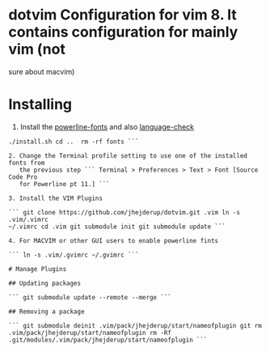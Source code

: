 # dotvim Configuration for vim 8. It contains configuration for mainly vim (not
sure about macvim)

# Installing

1. Install the [powerline-fonts](https://github.com/powerline/fonts) and also
   [language-check](https://pypi.python.org/pypi/language-check)

``` git clone https://github.com/powerline/fonts.git --depth=1 cd fonts
./install.sh cd ..  rm -rf fonts ```

2. Change the Terminal profile setting to use one of the installed fonts from
   the previous step ``` Terminal > Preferences > Text > Font [Source Code Pro
   for Powerline pt 11.] ```

3. Install the VIM Plugins

``` git clone https://github.com/jhejderup/dotvim.git .vim ln -s .vim/.vimrc
~/.vimrc cd .vim git submodule init git submodule update ```

4. For MACVIM or other GUI users to enable powerline fints

``` ln -s .vim/.gvimrc ~/.gvimrc ```

# Manage Plugins

## Updating packages

``` git submodule update --remote --merge ```

## Removing a package

``` git submodule deinit .vim/pack/jhejderup/start/nameofplugin git rm
.vim/pack/jhejderup/start/nameofplugin rm -Rf
.git/modules/.vim/pack/jhejderup/start/nameofplugin ```


